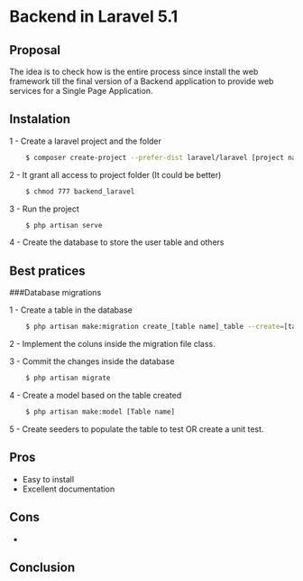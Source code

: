 # Backend in Laravel 5.1

## Proposal

The idea is to check how is the entire process since install the web framework till the final version
of a Backend application to provide web services for a Single Page Application.

## Instalation

1 - Create a laravel project and the folder
```sh
	$ composer create-project --prefer-dist laravel/laravel [project name]
```

2 - It grant all access to project folder (It could be better)
```sh
    $ chmod 777 backend_laravel
```

3 - Run the project
```sh
    $ php artisan serve
```
    
4 - Create the database to store the user table and others


## Best pratices 

###Database migrations

1 - Create a table in the database
```sh
    $ php artisan make:migration create_[table name]_table --create=[table name]
```

2 - Implement the coluns inside the migration file class.

3 - Commit the changes inside the database
```sh
	$ php artisan migrate
```

4 - Create a model based on the table created 
```sh
    $ php artisan make:model [Table name]  
```

5 - Create seeders to populate the table to test OR create a unit test.



## Pros
- Easy to install
- Excellent documentation 


## Cons
- 

## Conclusion